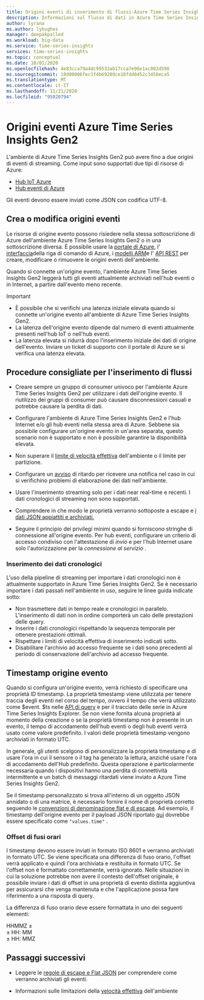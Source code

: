 ```yaml
---
title: Origini eventi di inserimento di flussi-Azure Time Series Insights Gen2 | Microsoft Docs
description: Informazioni sul flusso di dati in Azure Time Series Insights Gen2.
author: lyrana
ms.author: lyhughes
manager: deepakpalled
ms.workload: big-data
ms.service: time-series-insights
services: time-series-insights
ms.topic: conceptual
ms.date: 10/01/2020
ms.openlocfilehash: 4e83cca79a4dc99533ab17cca7e96e1ac802d598
ms.sourcegitcommit: 10d00006fec1f4b69289ce18fdd0452c3458eca5
ms.translationtype: MT
ms.contentlocale: it-IT
ms.lasthandoff: 11/21/2020
ms.locfileid: "95020794"
---
```

# <a name="azure-time-series-insights-gen2-event-sources"></a>Origini eventi Azure Time Series Insights Gen2

 L'ambiente di Azure Time Series Insights Gen2 può avere fino a due origini di eventi di streaming. Come input sono supportati due tipi di risorse di Azure:

- [Hub IoT Azure](../iot-hub/about-iot-hub.md)
- [Hub eventi di Azure](../event-hubs/event-hubs-about.md)

Gli eventi devono essere inviati come JSON con codifica UTF-8.

## <a name="create-or-edit-event-sources"></a>Crea o modifica origini eventi

Le risorse di origine evento possono risiedere nella stessa sottoscrizione di Azure dell'ambiente Azure Time Series Insights Gen2 o in una sottoscrizione diversa. È possibile usare la [portale di Azure](./tutorials-set-up-tsi-environment.md#create-an-azure-time-series-insights-gen2-environment), l' [interfaccia](https://github.com/Azure/azure-cli-extensions/tree/master/src/timeseriesinsights)della riga di comando di Azure, i [modelli ARM](time-series-insights-manage-resources-using-azure-resource-manager-template.md)e l' [API REST](/rest/api/time-series-insights/management(gen1/gen2)/eventsources) per creare, modificare o rimuovere le origini eventi dell'ambiente.

Quando si connette un'origine evento, l'ambiente Azure Time Series Insights Gen2 leggerà tutti gli eventi attualmente archiviati nell'hub eventi o in Internet, a partire dall'evento meno recente.

> [!IMPORTANT]
>
> - È possibile che si verifichi una latenza iniziale elevata quando si connette un'origine evento all'ambiente di Azure Time Series Insights Gen2.
> - La latenza dell'origine evento dipende dal numero di eventi attualmente presenti nell'hub IoT o nell'hub eventi.
> - La latenza elevata si ridurrà dopo l'inserimento iniziale dei dati di origine dell'evento. Inviare un ticket di supporto con il portale di Azure se si verifica una latenza elevata.

## <a name="streaming-ingestion-best-practices"></a>Procedure consigliate per l'inserimento di flussi

- Creare sempre un gruppo di consumer univoco per l'ambiente Azure Time Series Insights Gen2 per utilizzare i dati dell'origine evento. Il riutilizzo dei gruppi di consumer può causare disconnessioni casuali e potrebbe causare la perdita di dati.

- Configurare l'ambiente di Azure Time Series Insights Gen2 e l'hub Internet e/o gli hub eventi nella stessa area di Azure. Sebbene sia possibile configurare un'origine evento in un'area separata, questo scenario non è supportato e non è possibile garantire la disponibilità elevata.

- Non superare il [limite di velocità effettiva](./concepts-streaming-ingress-throughput-limits.md) dell'ambiente o il limite per partizione.

- Configurare un [avviso](./time-series-insights-environment-mitigate-latency.md#monitor-latency-and-throttling-with-alerts) di ritardo per ricevere una notifica nel caso in cui si verifichino problemi di elaborazione dei dati nell'ambiente.

- Usare l'inserimento streaming solo per i dati near real-time e recenti. I dati cronologici di streaming non sono supportati.

- Comprendere in che modo le proprietà verranno sottoposte a escape e [i dati JSON appiattiti e archiviati.](./concepts-json-flattening-escaping-rules.md)

- Seguire il principio dei privilegi minimi quando si forniscono stringhe di connessione all'origine evento. Per hub eventi, configurare un criterio di accesso condiviso con l'attestazione di *invio* e per l'hub Internet usare solo l'autorizzazione per la *connessione al servizio* .

### <a name="historical-data-ingestion"></a>Inserimento dei dati cronologici

L'uso della pipeline di streaming per importare i dati cronologici non è attualmente supportato in Azure Time Series Insights Gen2. Se è necessario importare i dati passati nell'ambiente in uso, seguire le linee guida indicate sotto:

- Non trasmettere dati in tempo reale e cronologici in parallelo. L'inserimento di dati non in ordine comporterà un calo delle prestazioni delle query.
- Inserire i dati cronologici rispettando la sequenza temporale per ottenere prestazioni ottimali.
- Rispettare i limiti di velocità effettiva di inserimento indicati sotto.
- Disabilitare l'archivio ad accesso frequente se i dati sono precedenti al periodo di conservazione dell'archivio ad accesso frequente.

## <a name="event-source-timestamp"></a>Timestamp origine evento

Quando si configura un'origine evento, verrà richiesto di specificare una proprietà ID timestamp. La proprietà timestamp viene utilizzata per tenere traccia degli eventi nel corso del tempo, ovvero il tempo che verrà utilizzato come $event. $ts nelle [API di query](/rest/api/time-series-insights/dataaccessgen2/query/execute) e per il tracciato delle serie in Azure Time Series Insights Explorer. Se non viene fornita alcuna proprietà al momento della creazione o se la proprietà timestamp non è presente in un evento, il tempo di accodamento dell'hub eventi o degli hub eventi verrà usato come valore predefinito. I valori delle proprietà timestamp vengono archiviati in formato UTC.

In generale, gli utenti scelgono di personalizzare la proprietà timestamp e di usare l'ora in cui il sensore o il tag ha generato la lettura, anziché usare l'ora di accodamento dell'Hub predefinito. Questa operazione è particolarmente necessaria quando i dispositivi hanno una perdita di connettività intermittente e un batch di messaggi ritardati viene inviato a Azure Time Series Insights Gen2.

Se il timestamp personalizzato si trova all'interno di un oggetto JSON annidato o di una matrice, è necessario fornire il nome di proprietà corretto seguendo le [convenzioni di denominazione flat e di escape](concepts-json-flattening-escaping-rules.md). Ad esempio, il timestamp dell'origine evento per il payload JSON riportato [qui](concepts-json-flattening-escaping-rules.md#example-a) dovrebbe essere specificato come `"values.time"` .

### <a name="time-zone-offsets"></a>Offset di fusi orari

I timestamp devono essere inviati in formato ISO 8601 e verranno archiviati in formato UTC. Se viene specificata una differenza di fuso orario, l'offset verrà applicato e quindi l'ora archiviata e restituita in formato UTC. Se l'offset non è formattato correttamente, verrà ignorato. Nelle situazioni in cui la soluzione potrebbe non avere il contesto dell'offset originale, è possibile inviare i dati di offset in una proprietà di evento distinta aggiuntiva per assicurarsi che venga mantenuta e che l'applicazione possa fare riferimento a una risposta di query.

La differenza di fuso orario deve essere formattata in uno dei seguenti elementi:

HHMMZ ±</br>
± HH: MM</br>
± HH: MMZ</br>

## <a name="next-steps"></a>Passaggi successivi

- Leggere le [regole di escape e Flat JSON](./concepts-json-flattening-escaping-rules.md) per comprendere come verranno archiviati gli eventi.

- Informazioni sulle limitazioni della [velocità effettiva](./concepts-streaming-ingress-throughput-limits.md) dell'ambiente